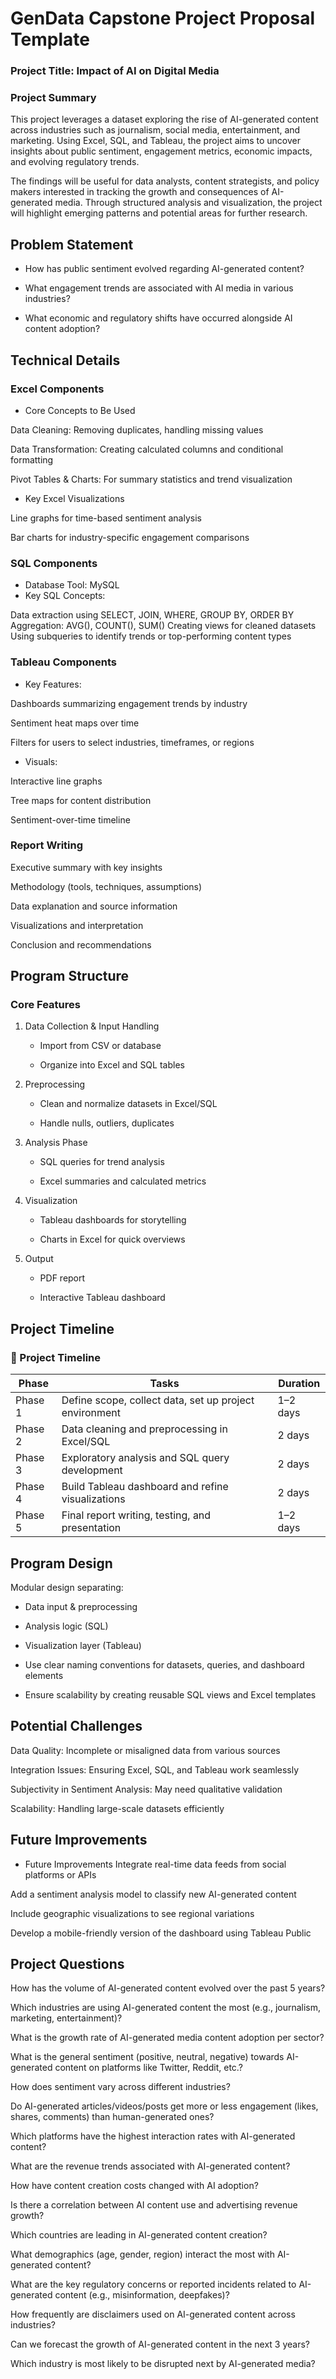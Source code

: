 # GenData Capstone Project Proposal Template

### Project Title: Impact of AI on Digital Media

### Project Summary
This project leverages a dataset exploring the rise of AI-generated content across industries such as journalism, social media, entertainment, and marketing. Using Excel, SQL, and Tableau, the project aims to uncover insights about public sentiment, engagement metrics, economic impacts, and evolving regulatory trends.

The findings will be useful for data analysts, content strategists, and policy makers interested in tracking the growth and consequences of AI-generated media. Through structured analysis and visualization, the project will highlight emerging patterns and potential areas for further research.

## Problem Statement


- How has public sentiment evolved regarding AI-generated content?

- What engagement trends are associated with AI media in various industries?

- What economic and regulatory shifts have occurred alongside AI content adoption?


## Technical Details

### Excel Components
   - Core Concepts to Be Used

Data Cleaning: Removing duplicates, handling missing values

Data Transformation: Creating calculated columns and conditional formatting

Pivot Tables & Charts: For summary statistics and trend visualization


   - Key Excel Visualizations

Line graphs for time-based sentiment analysis

Bar charts for industry-specific engagement comparisons

### SQL Components

   - Database Tool: MySQL
   - Key SQL Concepts:

Data extraction using SELECT, JOIN, WHERE, GROUP BY, ORDER BY Aggregation: AVG(), COUNT(), SUM()
Creating views for cleaned datasets Using subqueries to identify trends or top-performing content types

### Tableau Components
   - Key Features:

Dashboards summarizing engagement trends by industry

Sentiment heat maps over time

Filters for users to select industries, timeframes, or regions

   - Visuals:

Interactive line graphs

Tree maps for content distribution

Sentiment-over-time timeline

### Report Writing
Executive summary with key insights

Methodology (tools, techniques, assumptions)

Data explanation and source information

Visualizations and interpretation

Conclusion and recommendations


## Program Structure


### Core Features
1. Data Collection & Input Handling

   - Import from CSV or database

   - Organize into Excel and SQL tables

2. Preprocessing

   - Clean and normalize datasets in Excel/SQL

   - Handle nulls, outliers, duplicates

3. Analysis Phase

   - SQL queries for trend analysis

   - Excel summaries and calculated metrics

4. Visualization

   - Tableau dashboards for storytelling

   - Charts in Excel for quick overviews

5. Output

   - PDF report

   - Interactive Tableau dashboard

## Project Timeline
### 📅 Project Timeline

| Phase     | Tasks                                                        | Duration     |
|-----------|--------------------------------------------------------------|--------------|
| Phase 1   | Define scope, collect data, set up project environment       | 1–2 days     |
| Phase 2   | Data cleaning and preprocessing in Excel/SQL                 | 2 days       |
| Phase 3   | Exploratory analysis and SQL query development               | 2 days       |
| Phase 4   | Build Tableau dashboard and refine visualizations            | 2 days       |
| Phase 5   | Final report writing, testing, and presentation              | 1–2 days     |

## Program Design
Modular design separating:

   - Data input & preprocessing

   - Analysis logic (SQL)

   - Visualization layer (Tableau)

- Use clear naming conventions for datasets, queries, and dashboard elements

- Ensure scalability by creating reusable SQL views and Excel templates


## Potential Challenges
Data Quality: Incomplete or misaligned data from various sources

Integration Issues: Ensuring Excel, SQL, and Tableau work seamlessly

Subjectivity in Sentiment Analysis: May need qualitative validation

Scalability: Handling large-scale datasets efficiently

## Future Improvements
- Future Improvements
Integrate real-time data feeds from social platforms or APIs

Add a sentiment analysis model to classify new AI-generated content

Include geographic visualizations to see regional variations

Develop a mobile-friendly version of the dashboard using Tableau Public

## Project Questions
How has the volume of AI-generated content evolved over the past 5 years?

Which industries are using AI-generated content the most (e.g., journalism, marketing, entertainment)?

What is the growth rate of AI-generated media content adoption per sector?

What is the general sentiment (positive, neutral, negative) towards AI-generated content on platforms like Twitter, Reddit, etc.?

How does sentiment vary across different industries?

Do AI-generated articles/videos/posts get more or less engagement (likes, shares, comments) than human-generated ones?

Which platforms have the highest interaction rates with AI-generated content?

What are the revenue trends associated with AI-generated content?

How have content creation costs changed with AI adoption?

Is there a correlation between AI content use and advertising revenue growth?

Which countries are leading in AI-generated content creation?

What demographics (age, gender, region) interact the most with AI-generated content?

What are the key regulatory concerns or reported incidents related to AI-generated content (e.g., misinformation, deepfakes)?

How frequently are disclaimers used on AI-generated content across industries?

Can we forecast the growth of AI-generated content in the next 3 years?

Which industry is most likely to be disrupted next by AI-generated media?


